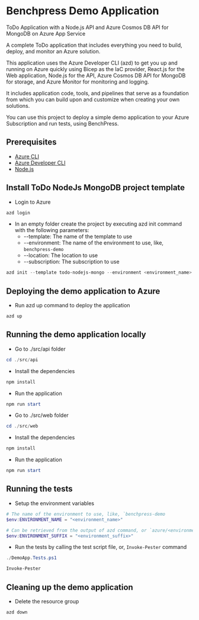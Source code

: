# Benchpress Demo Application

ToDo Application with a Node.js API and Azure Cosmos DB API for MongoDB on Azure App Service

A complete ToDo application that includes everything you need to build, deploy, and monitor an Azure solution.

This application uses the Azure Developer CLI (azd) to get you up and running on Azure quickly using Bicep as the IaC provider, React.js for the Web application, Node.js for the API, Azure Cosmos DB API for MongoDB for storage, and Azure Monitor for monitoring and logging.

It includes application code, tools, and pipelines that serve as a foundation from which you can build upon and customize when creating your own solutions.

You can use this project to deploy a simple demo application to your Azure Subscription and run tests, using BenchPress.

## Prerequisites

* [Azure CLI](https://docs.microsoft.com/cli/azure/install-azure-cli?view=azure-cli-latest)
* [Azure Developer CLI](https://learn.microsoft.com/en-us/azure/developer/azure-developer-cli/install-azd)
* [Node.js](https://nodejs.org/en/download/)

## Install ToDo NodeJs MongoDB project template

* Login to Azure

```powershell
azd login
```

* In an empty folder create the project by executing azd init command with the following parameters:
  * --template: The name of the template to use
  * --environment: The name of the environment to use, like, `benchpress-demo`
  * --location: The location to use
  * --subscription: The subscription to use

```powershell
azd init --template todo-nodejs-mongo --environment <environment_name> --location <location> --subscription <subscription-id>
```

## Deploying the demo application to Azure

* Run azd up command to deploy the application

```powershell
azd up
```

## Running the demo application locally

* Go to ./src/api folder

```powershell
cd ./src/api
```

* Install the dependencies

```powershell
npm install
```

* Run the application

```powershell
npm run start
```

* Go to ./src/web folder

```powershell
cd ./src/web
```

* Install the dependencies

```powershell
npm install
```

* Run the application

```powershell
npm run start
```

## Running the tests

* Setup the environment variables

```powershell
# The name of the environment to use, like, `benchpress-demo
$env:ENVIRONMENT_NAME = "<environment_name>"

# Can be retrieved from the output of azd command, or `azure/<environment_name>/.env` file, like, `aiqqogaekwzue`
$env:ENVIRONMENT_SUFFIX = "<environment_suffix>"
```

* Run the tests by calling the test script file, or, `Invoke-Pester` command

```powershell
./DemoApp.Tests.ps1
```

```powershell
Invoke-Pester
```

## Cleaning up the demo application

* Delete the resource group

```powershell
azd down
```
